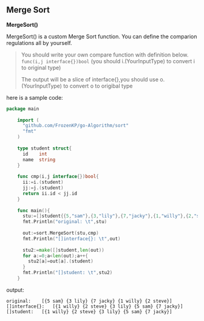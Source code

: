 Merge Sort
----------
**MergeSort()**

MergeSort() is a custom Merge Sort function. You can define the comparion regulations all by yourself.

> You should write your own compare function with definition below.
> `func(i,j interface{})bool`
> (you should i.(YourInputType) to convert i to original type)
>  
>  The output will be a slice of interface{},you should use o.(YourInputType) to convert o to origibal type

here is a sample code:
```go
package main
    
    import (
      "github.com/FrozenKP/go-Algorithm/sort"
      "fmt"
    )
    
    type student struct{
      id    int
      name  string
    }
    
    func cmp(i,j interface{})bool{
      ii:=i.(student)
      jj:=j.(student)
      return ii.id < jj.id
    }
    
    func main(){
      stu:=[]student{{5,"sam"},{3,"lily"},{7,"jacky"},{1,"willy"},{2,"steve"}}
      fmt.Println("original: \t",stu)
    
      out:=sort.MergeSort(stu,cmp)
      fmt.Println("[]interface{}: \t",out)
    
      stu2:=make([]student,len(out))
      for a:=0;a<len(out);a++{
        stu2[a]=out[a].(student)
      }
      fmt.Println("[]student: \t",stu2)
    }
```    
output:

    original: 	 [{5 sam} {3 lily} {7 jacky} {1 willy} {2 steve}]
    []interface{}: 	 [{1 willy} {2 steve} {3 lily} {5 sam} {7 jacky}]
    []student: 	 [{1 willy} {2 steve} {3 lily} {5 sam} {7 jacky}]


